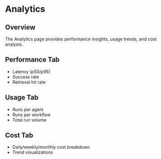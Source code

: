 # Analytics

## Overview
The Analytics page provides performance insights, usage trends, and cost analysis.

## Performance Tab
- Latency (p50/p95)
- Success rate
- Retrieval hit rate

## Usage Tab
- Runs per agent
- Runs per workflow
- Total run volume

## Cost Tab
- Daily/weekly/monthly cost breakdown
- Trend visualizations
